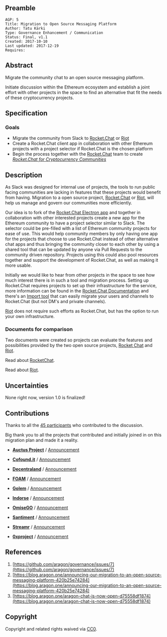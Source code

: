 ## Preamble

    AGP: 5
    Title: Migration to Open Source Messaging Platform
    Author: Tatu Kärki
    Type: Governance Enhancement / Communication
    Status: Final, v1.1
    Created: 2017-10-10
    Last updated: 2017-12-19
    Requires:

## Abstract

Migrate the community chat to an open source messaging platform.

Initiate discussion within the Ethereum ecosystem and establish a joint effort with other projects in the space to find an alternative that fit the needs of these cryptocurrency projects.

## Specification

### Goals

- Migrate the community from Slack to [Rocket.Chat](https://github.com/RocketChat) or [Riot](https://github.com/vector-im)
- Create a Rocket.Chat client app in collaboration with other Ethereum projects with a project selector if Rocket.Chat is the chosen platform
- Begin the process together with the [Rocket.Chat](https://github.com/RocketChat) team to create _[Rocket.Chat for Cryptocurrency Communities](https://github.com/RocketChat/Rocket.Chat/issues/8284)_

## Description

As Slack was designed for internal use of projects, the tools to run public facing communities are lacking  in features that these projects would benefit from having. Migration to a open source project, [Rocket.Chat](https://rocket.chat/) or [Riot](https://github.com/vector-im), will help us manage and govern our communities more efficiently.  

Our idea is to fork of the [Rocket.Chat Electron app](https://github.com/RocketChat/Rocket.Chat.Electron) and together in collaboration with other interested projects create a new app for the Ethereum community to have a project selector similar to Slack. The selector could be pre-filled with a list of Ethereum community projects for ease of use. This would help community members by only having one app for the projects that choose to use Rocket.Chat instead of other alternative chat apps and thus bringing the community closer to each other by using a shared tool that can be updated by anyone via Pull Requests to the community driven repository. Projects using this could also pool resources together and support the development of Rocket.Chat, as well as making it more usable.

Initially we would like to hear from other projects in the space to see how much interest there is in such a tool and migration process. Setting up Rocket.Chat requires projects to set up their infrastructure for the service, more information can be found in the [Rocket.Chat Documentation](https://rocket.chat/docs/) and there's an [Import tool](https://rocket.chat/docs/administrator-guides/import/slack) that can easily migrate your users and channels to Rocket.Chat (but not DM's and private channels).

[Riot](https://github.com/vector-im) does not require such efforts as Rocket.Chat, but has the option to run your own infrastructure.

### Documents for comparison
Two documents were created so projects can evaluate the features and possibilities provided by the two open source projects, [Rocket Chat](https://github.com/rocketchat) and [Riot](https://github.com/vector-im).

Read about [RocketChat](../archive/documentation/agp5/RocketChat.md).

Read about [Riot](../archive/documentation/agp5/Riot.md).

## Uncertainties

None right now, version 1.0 is finalized!

## Contributions

Thanks to all the [45 participants](https://github.com/aragon/governance/issues/7) who contributed to the discussion.

Big thank you to all the projects that contributed and initially joined in on this migration plan and made it a reality.

- [**Auctus Project**](http://auctus.org/) / [Announcement](https://medium.com/auctus/announcing-our-migration-to-an-open-source-messaging-platform-d061844837d5)
- [**Cofound.it**](https://cofound.it) / [Announcement]()
- [**Decentraland**](https://decentraland.org) / [Announcement](https://twitter.com/decentraland/status/911254767430709248)
- [**FOAM**](https://www.foam.space/) / [Announcement](https://blog.foam.space/announcing-our-involvement-in-the-joint-migration-to-rocket-chat-ee4d99364c39)
- [**Golem**](https://golem.network/) / [Announcement](https://blog.golemproject.net/farewell-to-slack-rocket-here-we-come-d5b82aac6c24)
- [**Indorse**](https://indorse.io) / [Announcement](https://medium.com/joinindorse/announcing-the-indorse-migration-from-slack-to-rocket-chat-e6a643d87f39)
- [**OmiseGO**](https://www.omise.co/) / [Announcement](https://blog.omisego.network/omisego-migrating-to-rocket-chat-11f5ae229191)
- [**Santiment**](https://santiment.net) / [Announcement](https://medium.com/santiment/goodbye-slack-hello-open-source-messaging-platform-c97398a20ce9)
- [**Streamr**](https://www.streamr.com/) / [Announcement](http://blog.streamr.com/2017/09/goodbye-slack-goodbye-scammers-hello-rocket-chat/)

- [**0xproject**](https://0xproject.com) / [Announcement](https://twitter.com/0xproject/status/923273503721140224)

## References

1. [https://github.com/aragon/governance/issues/7](https://github.com/aragon/governance/issues/7)
2. [https://blog.aragon.one/announcing-our-migration-to-an-open-source-messaging-platform-420b25e74284](https://blog.aragon.one/announcing-our-migration-to-an-open-source-messaging-platform-420b25e74284)
3. [https://blog.aragon.one/aragon-chat-is-now-open-d75558df1874](https://blog.aragon.one/aragon-chat-is-now-open-d75558df1874)

## Copyright

Copyright and related rights waived via [CC0](https://creativecommons.org/publicdomain/zero/1.0/).
